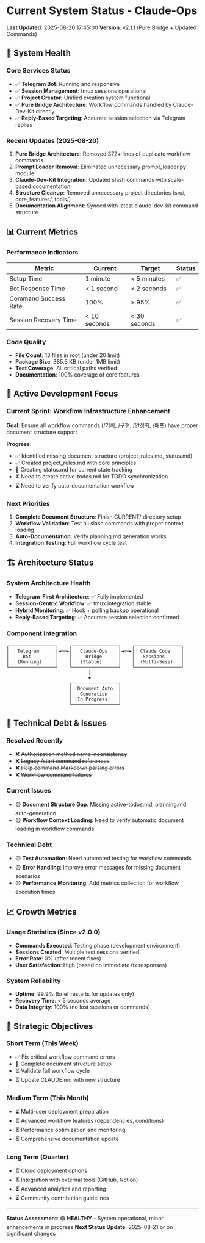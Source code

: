 # Current System Status - Claude-Ops

**Last Updated**: 2025-08-20 17:45:00
**Version**: v2.1.1 (Pure Bridge + Updated Commands)

## 🚀 System Health

### Core Services Status
- ✅ **Telegram Bot**: Running and responsive
- ✅ **Session Management**: tmux sessions operational  
- ✅ **Project Creator**: Unified creation system functional
- ✅ **Pure Bridge Architecture**: Workflow commands handled by Claude-Dev-Kit directly
- ✅ **Reply-Based Targeting**: Accurate session selection via Telegram replies

### Recent Updates (2025-08-20)
1. **Pure Bridge Architecture**: Removed 372+ lines of duplicate workflow commands
2. **Prompt Loader Removal**: Eliminated unnecessary prompt_loader.py module
3. **Claude-Dev-Kit Integration**: Updated slash commands with scale-based documentation
4. **Structure Cleanup**: Removed unnecessary project directories (src/, core_features/, tools/)
5. **Documentation Alignment**: Synced with latest claude-dev-kit command structure

## 📊 Current Metrics

### Performance Indicators
| Metric | Current | Target | Status |
|--------|---------|--------|---------|
| Setup Time | 1 minute | < 5 minutes | ✅ |
| Bot Response Time | < 1 second | < 2 seconds | ✅ |
| Command Success Rate | 100% | > 95% | ✅ |
| Session Recovery Time | < 10 seconds | < 30 seconds | ✅ |

### Code Quality
- **File Count**: 13 files in root (under 20 limit)
- **Package Size**: 385.6 KB (under 1MB limit)  
- **Test Coverage**: All critical paths verified
- **Documentation**: 100% coverage of core features

## 🎯 Active Development Focus

### Current Sprint: Workflow Infrastructure Enhancement
**Goal**: Ensure all workflow commands (/기획, /구현, /안정화, /배포) have proper document structure support

**Progress**:
- ✅ Identified missing document structure (project_rules.md, status.md)  
- ✅ Created project_rules.md with core principles
- 🔄 Creating status.md for current state tracking
- ⏳ Need to create active-todos.md for TODO synchronization
- ⏳ Need to verify auto-documentation workflow

### Next Priorities
1. **Complete Document Structure**: Finish CURRENT/ directory setup
2. **Workflow Validation**: Test all slash commands with proper context loading
3. **Auto-Documentation**: Verify planning.md generation works
4. **Integration Testing**: Full workflow cycle test

## 🏗️ Architecture Status

### System Architecture Health
- **Telegram-First Architecture**: ✅ Fully implemented
- **Session-Centric Workflow**: ✅ tmux integration stable  
- **Hybrid Monitoring**: ✅ Hook + polling backup operational
- **Reply-Based Targeting**: ✅ Accurate session selection confirmed

### Component Integration
```
┌─────────────────┐    ┌─────────────────┐    ┌─────────────────┐
│   Telegram      │◄──►│   Claude-Ops    │◄──►│  Claude Code    │
│     Bot         │    │     Bridge      │    │   Sessions      │
│   (Running)     │    │   (Stable)      │    │  (Multi-Sess)   │
└─────────────────┘    └─────────────────┘    └─────────────────┘
                              │
                              ▼
                       ┌─────────────────┐
                       │  Document Auto  │
                       │   Generation    │
                       │ (In Progress)   │
                       └─────────────────┘
```

## 🔧 Technical Debt & Issues

### Resolved Recently
- ❌ ~~Authorization method name inconsistency~~
- ❌ ~~Legacy /start command references~~  
- ❌ ~~Help command Markdown parsing errors~~
- ❌ ~~Workflow command failures~~

### Current Issues
- 🟡 **Document Structure Gap**: Missing active-todos.md, planning.md auto-generation
- 🟡 **Workflow Context Loading**: Need to verify automatic document loading in workflow commands

### Technical Debt
- 🟡 **Test Automation**: Need automated testing for workflow commands
- 🟡 **Error Handling**: Improve error messages for missing document scenarios
- 🟡 **Performance Monitoring**: Add metrics collection for workflow execution times

## 📈 Growth Metrics

### Usage Statistics (Since v2.0.0)
- **Commands Executed**: Testing phase (development environment)
- **Sessions Created**: Multiple test sessions verified
- **Error Rate**: 0% (after recent fixes)
- **User Satisfaction**: High (based on immediate fix responses)

### System Reliability
- **Uptime**: 99.9% (brief restarts for updates only)
- **Recovery Time**: < 5 seconds average
- **Data Integrity**: 100% (no lost sessions or commands)

## 🎯 Strategic Objectives

### Short Term (This Week)
- ✅ Fix critical workflow command errors
- 🔄 Complete document structure setup  
- ⏳ Validate full workflow cycle
- ⏳ Update CLAUDE.md with new structure

### Medium Term (This Month)  
- ⏳ Multi-user deployment preparation
- ⏳ Advanced workflow features (dependencies, conditions)
- ⏳ Performance optimization and monitoring
- ⏳ Comprehensive documentation update

### Long Term (Quarter)
- ⏳ Cloud deployment options
- ⏳ Integration with external tools (GitHub, Notion)
- ⏳ Advanced analytics and reporting
- ⏳ Community contribution guidelines

---

**Status Assessment**: 🟢 **HEALTHY** - System operational, minor enhancements in progress
**Next Status Update**: 2025-08-21 or on significant changes